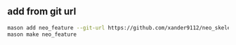 ## add from git url
```bash
mason add neo_feature --git-url https://github.com/xander9112/neo_skeleton
mason make neo_feature  
```